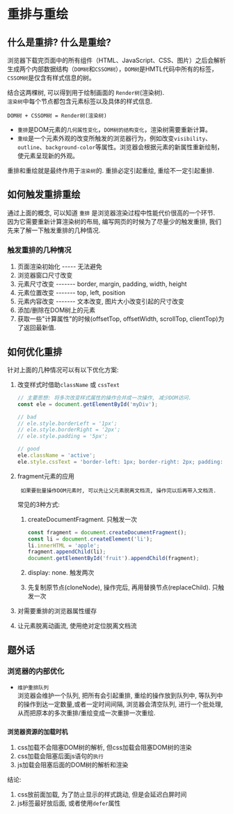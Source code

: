 # 重排与重绘


## 什么是重排? 什么是重绘?  
浏览器下载完页面中的所有组件（HTML、JavaScript、CSS、图片）之后会解析生成两个内部数据结构（`DOM树`和`CSSOM树`），`DOM树`是HMTL代码中所有的标签，`CSSOM树`是仅含有样式信息的树。

结合这两棵树, 可以得到用于绘制画面的 `Render树`(渲染树).  
`渲染树`中每个节点都包含元素标签以及具体的样式信息.  

    DOM树 + CSSOM树 = Render树(渲染树)

- `重排`是DOM元素的`几何属性变化`，`DOM树的结构变化`，渲染树需要重新计算。
- `重绘`是一个元素外观的改变所触发的浏览器行为，例如改变`visibility`、`outline`、`background-color`等属性。浏览器会根据元素的新属性重新绘制，使元素呈现新的外观。

重排和重绘就是最终作用于`渲染树`的.  重排必定引起重绘, 重绘不一定引起重排.

## 如何触发重排重绘
通过上面的概念, 可以知道 `重排` 是浏览器渲染过程中性能代价很高的一个环节.  
因为它需要重新计算渲染树的布局, 编写网页的时候为了尽量少的触发重排, 我们先来了解一下触发重排的几种情况.
### 触发重排的几种情况
1. 页面渲染初始化 ----- 无法避免
2. 浏览器窗口尺寸改变
3. 元素尺寸改变 ------- border, margin, padding, width, height
4. 元素位置改变 ------- top, left, position
5. 元素内容改变 ------- 文本改变, 图片大小改变引起的尺寸改变
6. 添加/删除在DOM树上的元素
7. 获取一些"计算属性"的时候(offsetTop, offsetWidth, scrollTop, clientTop)为了返回最新值.

## 如何优化重排
针对上面的几种情况可以有以下优化方案:  
1. 改变样式时借助`className` 或 `cssText`  
    ```javascript
    // 主要思想: 将多次改变样式属性的操作合并成一次操作, 减少DOM访问. 
    const ele = document.getElementById('myDiv');

    // bad
    // ele.style.borderLeft = '1px';
    // ele.style.borderRight = '2px';
    // ele.style.padding = '5px';

    // good
    ele.className = 'active';
    ele.style.cssText = 'border-left: 1px; border-right: 2px; padding: 5px;';
    ```
2. fragment元素的应用  
   
        如果要批量操作DOM元素时, 可以先让父元素脱离文档流, 操作完以后再带入文档流. 

    常见的3种方式: 
    1. createDocumentFragment. 只触发一次

        ```javascript
        const fragment = document.createDocumentFragment();
        const li = document.createElement('li');
        li.innerHTML = 'apple';
        fragment.appendChild(li);
        document.getElementById('fruit').appendChild(fragment);
        ```
    2. display: none.  触发两次
    3. 先复制原节点(cloneNode), 操作完后, 再用替换节点(replaceChild). 只触发一次
   
3. 对需要重排的浏览器属性缓存
4. 让元素脱离动画流, 使用绝对定位脱离文档流

## 题外话

### 浏览器的内部优化  
- `维护重排队列`  
浏览器会维护一个队列, 把所有会引起重排, 重绘的操作放到队列中, 等队列中的操作到达一定数量,或者一定时间间隔, 浏览器会清空队列, 进行一个批处理, 从而把原本的多次重排/重绘变成一次重排一次重绘.

### `浏览器资源的加载时机`   
1. css加载不会阻塞DOM树的解析, 但css加载会阻塞DOM树的渲染
2. css加载会阻塞后面js语句的`执行`
3. js加载会阻塞后面的DOM树的解析和渲染

结论:  

1. css放前面加载, 为了防止显示的样式跳动, 但是会延迟白屏时间
2. js标签最好放后面, 或者使用`defer`属性    